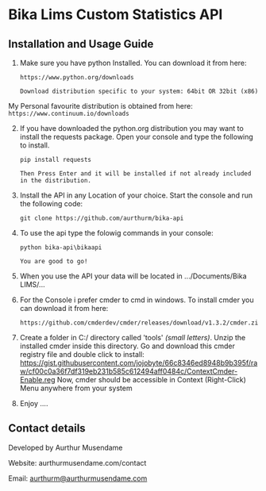 # Bika Lims Custom Statistics API

## Installation and Usage Guide

1. Make sure you have python Installed. You can download it from here: 
	```
	https://www.python.org/downloads

	Download distribution specific to your system: 64bit OR 32bit (x86)
	```
My Personal favourite distribution is obtained from here: 
	```
	https://www.continuum.io/downloads
	```

2. If you have downloaded the python.org distribution you may want to install the requests package. Open your console and type the following to install.

	```
	pip install requests
	
	Then Press Enter and it will be installed if not already included in the distribution.
	```

3. Install the API in any Location of your choice. Start the console and run the following code:
	```
	git clone https://github.com/aurthurm/bika-api
	````
4. To use the api type the folowig commands in your console:
	```
	python bika-api\bikaapi

	You are good to go! 
	```
6. When you use the API your data will be located in .../Documents/Bika LIMS/...
7. For the Console i prefer cmder to cmd in windows. To install cmder you can download it from here:
	```
	https://github.com/cmderdev/cmder/releases/download/v1.3.2/cmder.zip
	```
8. Create a folder in C:/ directory called 'tools' *(small letters)*. Unzip the installed cmder inside this directory. Go and download this cmder registry file and double click to install: https://gist.githubusercontent.com/jojobyte/66c8346ed8948b9b395f/raw/cf00c0a36f7df319eb231b585c612494aff0484c/ContextCmder-Enable.reg Now, cmder should be accessible in Context (Right-Click) Menu anywhere from your system
9. Enjoy ....


## Contact details

Developed by Aurthur Musendame

Website: aurthurmusendame.com/contact

Email: aurthurm@aurthurmusendame.com